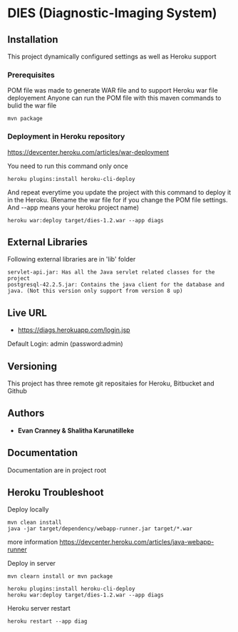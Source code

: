 # DIES (Diagnostic-Imaging System)


## Installation

This project dynamically configured settings as well as Heroku support 


### Prerequisites

POM file was made to generate WAR file and to support Heroku war file deployement
Anyone can run the POM file with this maven commands to bulid the war file

```
mvn package

```

### Deployment in Heroku repository 

https://devcenter.heroku.com/articles/war-deployment

You need to run this command only once

```
heroku plugins:install heroku-cli-deploy
```

And repeat everytime you update the project with this command to deploy it in the Heroku. 
(Rename the war file for if you change the POM file settings. And --app means your heroku project name)

```
heroku war:deploy target/dies-1.2.war --app diags
```

## External Libraries 

Following external libraries are in 'lib' folder 

```
servlet-api.jar: Has all the Java servlet related classes for the project
postgresql-42.2.5.jar: Contains the java client for the database and java. (Not this version only support from version 8 up)
```

## Live URL

* https://diags.herokuapp.com/login.jsp

Default Login: admin (password:admin)

## Versioning

This project has three remote git repositaies for Heroku, Bitbucket and Github

## Authors

* **Evan Cranney & Shalitha Karunatilleke** 

## Documentation

Documentation are in project root

## Heroku Troubleshoot
Deploy locally

```
mvn clean install
java -jar target/dependency/webapp-runner.jar target/*.war
```

more information https://devcenter.heroku.com/articles/java-webapp-runner

Deploy in server

```
mvn clearn install or mvn package

heroku plugins:install heroku-cli-deploy
heroku war:deploy target/dies-1.2.war --app diags
```

Heroku server restart

```
heroku restart --app diag
```
